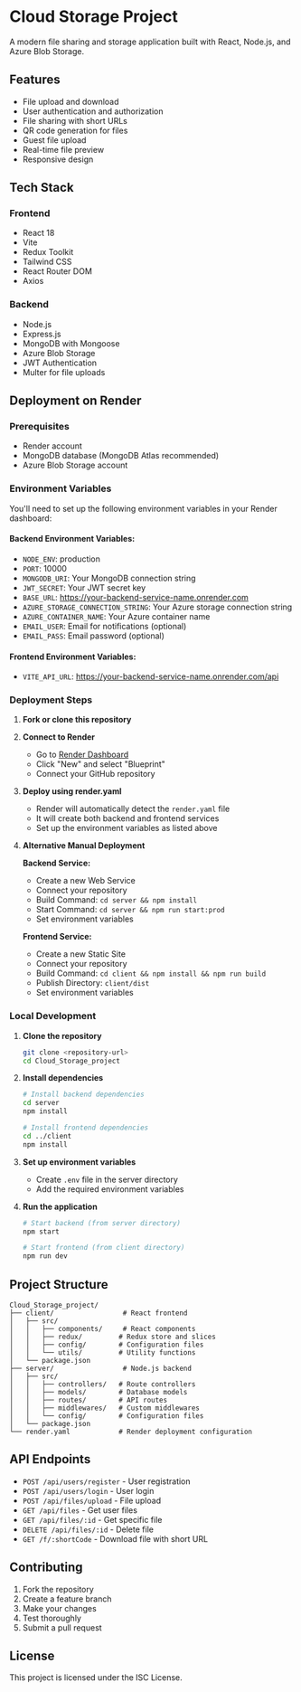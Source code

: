 # Cloud Storage Project

A modern file sharing and storage application built with React, Node.js, and Azure Blob Storage.

## Features

- File upload and download
- User authentication and authorization
- File sharing with short URLs
- QR code generation for files
- Guest file upload
- Real-time file preview
- Responsive design

## Tech Stack

### Frontend
- React 18
- Vite
- Redux Toolkit
- Tailwind CSS
- React Router DOM
- Axios

### Backend
- Node.js
- Express.js
- MongoDB with Mongoose
- Azure Blob Storage
- JWT Authentication
- Multer for file uploads

## Deployment on Render

### Prerequisites
- Render account
- MongoDB database (MongoDB Atlas recommended)
- Azure Blob Storage account

### Environment Variables

You'll need to set up the following environment variables in your Render dashboard:

#### Backend Environment Variables:
- `NODE_ENV`: production
- `PORT`: 10000
- `MONGODB_URI`: Your MongoDB connection string
- `JWT_SECRET`: Your JWT secret key
- `BASE_URL`: https://your-backend-service-name.onrender.com
- `AZURE_STORAGE_CONNECTION_STRING`: Your Azure storage connection string
- `AZURE_CONTAINER_NAME`: Your Azure container name
- `EMAIL_USER`: Email for notifications (optional)
- `EMAIL_PASS`: Email password (optional)

#### Frontend Environment Variables:
- `VITE_API_URL`: https://your-backend-service-name.onrender.com/api

### Deployment Steps

1. **Fork or clone this repository**

2. **Connect to Render**
   - Go to [Render Dashboard](https://dashboard.render.com)
   - Click "New" and select "Blueprint"
   - Connect your GitHub repository

3. **Deploy using render.yaml**
   - Render will automatically detect the `render.yaml` file
   - It will create both backend and frontend services
   - Set up the environment variables as listed above

4. **Alternative Manual Deployment**

   **Backend Service:**
   - Create a new Web Service
   - Connect your repository
   - Build Command: `cd server && npm install`
   - Start Command: `cd server && npm run start:prod`
   - Set environment variables

   **Frontend Service:**
   - Create a new Static Site
   - Connect your repository
   - Build Command: `cd client && npm install && npm run build`
   - Publish Directory: `client/dist`
   - Set environment variables

### Local Development

1. **Clone the repository**
   ```bash
   git clone <repository-url>
   cd Cloud_Storage_project
   ```

2. **Install dependencies**
   ```bash
   # Install backend dependencies
   cd server
   npm install

   # Install frontend dependencies
   cd ../client
   npm install
   ```

3. **Set up environment variables**
   - Create `.env` file in the server directory
   - Add the required environment variables

4. **Run the application**
   ```bash
   # Start backend (from server directory)
   npm start

   # Start frontend (from client directory)
   npm run dev
   ```

## Project Structure

```
Cloud_Storage_project/
├── client/                 # React frontend
│   ├── src/
│   │   ├── components/     # React components
│   │   ├── redux/         # Redux store and slices
│   │   ├── config/        # Configuration files
│   │   └── utils/         # Utility functions
│   └── package.json
├── server/                 # Node.js backend
│   ├── src/
│   │   ├── controllers/   # Route controllers
│   │   ├── models/        # Database models
│   │   ├── routes/        # API routes
│   │   ├── middlewares/   # Custom middlewares
│   │   └── config/        # Configuration files
│   └── package.json
└── render.yaml            # Render deployment configuration
```

## API Endpoints

- `POST /api/users/register` - User registration
- `POST /api/users/login` - User login
- `POST /api/files/upload` - File upload
- `GET /api/files` - Get user files
- `GET /api/files/:id` - Get specific file
- `DELETE /api/files/:id` - Delete file
- `GET /f/:shortCode` - Download file with short URL

## Contributing

1. Fork the repository
2. Create a feature branch
3. Make your changes
4. Test thoroughly
5. Submit a pull request

## License

This project is licensed under the ISC License. 